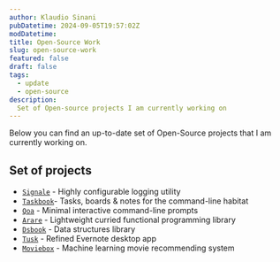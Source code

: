 ```yaml
---
author: Klaudio Sinani
pubDatetime: 2024-09-05T19:57:02Z 
modDatetime:
title: Open-Source Work
slug: open-source-work
featured: false
draft: false
tags:
  - update
  - open-source
description:
  Set of Open-source projects I am currently working on
---
```


Below you can find an up-to-date set of Open-Source projects that I am currently working on.

## Set of projects

- [`Signale`](https://github.com/klaudiosinani/signale) - Highly configurable logging utility
- [`Taskbook`](https://github.com/klaudiosinani/taskbook)- Tasks, boards & notes for the command-line habitat
- [`Qoa`](https://github.com/klaudiosinani/qoa) - Minimal interactive command-line prompts
- [`Arare`](https://github.com/klaudiosinani/arare) - Lightweight curried functional programming library
- [`Dsbook`](https://github.com/klaudiosinani/dsbook) - Data structures library
- [`Tusk`](https://github.com/klaudiosinani/qoa) - Refined Evernote desktop app
- [`Moviebox`](https://github.com/klaudiosinani/qoa) - Machine learning movie recommending system
